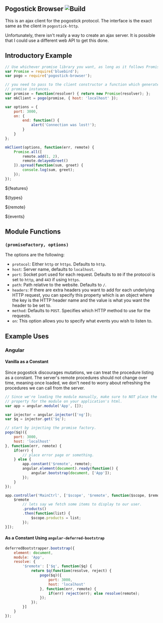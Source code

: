 ## Pogostick Browser ![Build](https://travis-ci.org/AGhost-7/pogostick.svg?branch=master)

This is an ajax client for the pogostick protocol. The interface is the exact 
same as the client in `pogostick-http`.

Unfortunately, there isn't really a way to create an ajax server. It is
possible that I could use a different web API to get this done.

## Introductory Example

```javascript
// Use whichever promise library you want, as long as it follows Promises/A+ spec.
var Promise = require('bluebird');
var pogo = require('pogostick-browser');

// you need to pass to the client constructor a function which generates
// promise instances.
var promise = function(resolver) { return new Promise(resolver); };
var mkClient = pogo(promise, { host: 'localhost' });

var options = {
	port: 3000,
	on: {
		end: function() {
			alert('Connection was lost!');
		}
	}
};

mkClient(options, function(err, remote) {
	Promise.all([
		remote.add(1, 2),
		remote.delayedGreet()
	]).spread(function(sum, greet) {
		console.log(sum, greet);
	});
});

```

${features}

${types}

${remote}

${events}

## Module Functions

### `(promiseFactory, options)`

The options are the following:
- `protocol`: Either `http` or `https`. Defaults to `http`.
- `host`: Server name, defaults to `localhost`.
- `port`: Socket port used for each request. Defaults to `80` if the protocol
is set to `http`, and `443` if using `https`.
- `path`: Path relative to the website. Defaults to `/`.
- `headers`: If there are extra headers you want to add for each underlying 
HTTP request, you can specify this property which is an object where the key
is the HTTP header name and the value is what you want the header to be set to.
- `method`: Defaults to `POST`. Specifies which HTTP method to use for the 
requests.
- `on`: This option allows you to specify what events you wish to listen to.

## Example Uses

### Angular

#### Vanilla as a Constant
Since pogostick discourages mutations, we can treat the procedure listing as a 
constant. The server's remote procedures should not change over time, meaning 
once loaded, we don't need to worry about refreshing the procedures we can call
from the server.

```javascript
// Since we're loading the module manually, make sure to NOT place the `ng-app`
// property for the module on your application's html.
var app = angular.module('App', []);

var injector = angular.injector(['ng']);
var $q = injector.get('$q');

// start by injecting the promise factory.
pogo($q)({
	port: 3000,
	host: 'localhost'
}, function(err, remote) {
	if(err) {
		// place error page or something.
	} else {
		app.constant('$remote', remote);
		angular.element(document).ready(function() {
			angular.bootstrap(document, ['App']);
		});
	}
});

app.controller('MainCtrl', ['$scope', '$remote', function($scope, $remote) {
	$remote
		// lets say we fetch some items to display to our user.
		.products()
		.then(function(list) {
			$scope.products = list;
		});
}]);

```

#### As a Constant Using `angular-deferred-bootstrap`

```javascript
deferredBootstrapper.bootstrap({
	element: document,
	module: 'App',
	resolve: {
		'$remote': ['$q', function($q) {
			return $q(function(resolve, reject) {
				pogo($q)({
					port: 3000,
					host: 'localhost'
				}, function(err, remote) {
					if(err) reject(err); else resolve(remote);
				});
			});
		}]
	}
});
```
